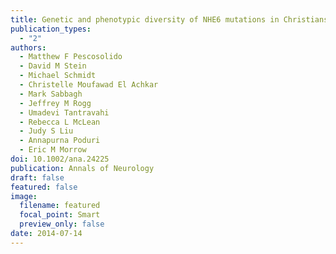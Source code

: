 ```yaml
---
title: Genetic and phenotypic diversity of NHE6 mutations in Christianson syndrome
publication_types:
  - "2"
authors:
  - Matthew F Pescosolido
  - David M Stein
  - Michael Schmidt
  - Christelle Moufawad El Achkar
  - Mark Sabbagh
  - Jeffrey M Rogg
  - Umadevi Tantravahi
  - Rebecca L McLean
  - Judy S Liu
  - Annapurna Poduri
  - Eric M Morrow
doi: 10.1002/ana.24225
publication: Annals of Neurology
draft: false
featured: false
image:
  filename: featured
  focal_point: Smart
  preview_only: false
date: 2014-07-14
---
```

